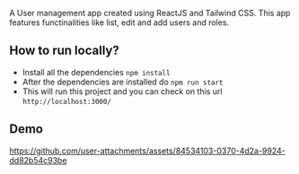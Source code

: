 A User management app created using ReactJS and Tailwind CSS. This app features functinalities like list, edit and add users and roles.

## How to run locally?
- Install all the dependencies `npm install`
- After the dependencies are installed do `npm run start`
- This will run this project and you can check on this url `http://localhost:3000/`

## Demo

https://github.com/user-attachments/assets/84534103-0370-4d2a-9924-dd82b54c93be

